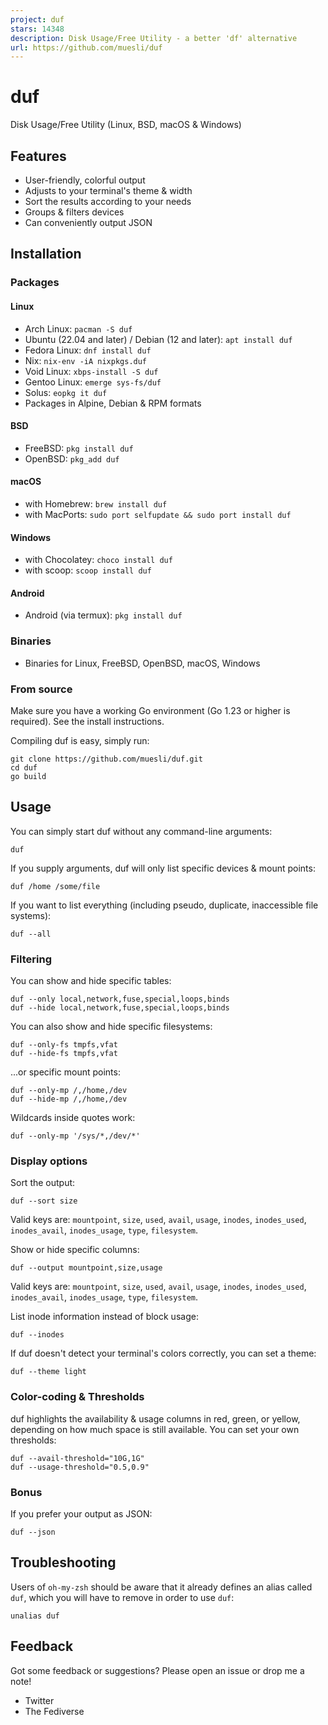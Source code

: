 ```yaml
---
project: duf
stars: 14348
description: Disk Usage/Free Utility - a better 'df' alternative
url: https://github.com/muesli/duf
---
```


duf
===

Disk Usage/Free Utility (Linux, BSD, macOS & Windows)

Features
--------

-   User-friendly, colorful output
-   Adjusts to your terminal's theme & width
-   Sort the results according to your needs
-   Groups & filters devices
-   Can conveniently output JSON

Installation
------------

### Packages

#### Linux

-   Arch Linux: `pacman -S duf`
-   Ubuntu (22.04 and later) / Debian (12 and later): `apt install duf`
-   Fedora Linux: `dnf install duf`
-   Nix: `nix-env -iA nixpkgs.duf`
-   Void Linux: `xbps-install -S duf`
-   Gentoo Linux: `emerge sys-fs/duf`
-   Solus: `eopkg it duf`
-   Packages in Alpine, Debian & RPM formats

#### BSD

-   FreeBSD: `pkg install duf`
-   OpenBSD: `pkg_add duf`

#### macOS

-   with Homebrew: `brew install duf`
-   with MacPorts: `sudo port selfupdate && sudo port install duf`

#### Windows

-   with Chocolatey: `choco install duf`
-   with scoop: `scoop install duf`

#### Android

-   Android (via termux): `pkg install duf`

### Binaries

-   Binaries for Linux, FreeBSD, OpenBSD, macOS, Windows

### From source

Make sure you have a working Go environment (Go 1.23 or higher is required). See the install instructions.

Compiling duf is easy, simply run:

```
git clone https://github.com/muesli/duf.git
cd duf
go build
```

Usage
-----

You can simply start duf without any command-line arguments:

```
duf
```

If you supply arguments, duf will only list specific devices & mount points:

```
duf /home /some/file
```

If you want to list everything (including pseudo, duplicate, inaccessible file systems):

```
duf --all
```

### Filtering

You can show and hide specific tables:

```
duf --only local,network,fuse,special,loops,binds
duf --hide local,network,fuse,special,loops,binds
```

You can also show and hide specific filesystems:

```
duf --only-fs tmpfs,vfat
duf --hide-fs tmpfs,vfat
```

...or specific mount points:

```
duf --only-mp /,/home,/dev
duf --hide-mp /,/home,/dev
```

Wildcards inside quotes work:

```
duf --only-mp '/sys/*,/dev/*'
```

### Display options

Sort the output:

```
duf --sort size
```

Valid keys are: `mountpoint`, `size`, `used`, `avail`, `usage`, `inodes`, `inodes_used`, `inodes_avail`, `inodes_usage`, `type`, `filesystem`.

Show or hide specific columns:

```
duf --output mountpoint,size,usage
```

Valid keys are: `mountpoint`, `size`, `used`, `avail`, `usage`, `inodes`, `inodes_used`, `inodes_avail`, `inodes_usage`, `type`, `filesystem`.

List inode information instead of block usage:

```
duf --inodes
```

If duf doesn't detect your terminal's colors correctly, you can set a theme:

```
duf --theme light
```

### Color-coding & Thresholds

duf highlights the availability & usage columns in red, green, or yellow, depending on how much space is still available. You can set your own thresholds:

```
duf --avail-threshold="10G,1G"
duf --usage-threshold="0.5,0.9"
```

### Bonus

If you prefer your output as JSON:

```
duf --json
```

Troubleshooting
---------------

Users of `oh-my-zsh` should be aware that it already defines an alias called `duf`, which you will have to remove in order to use `duf`:

```
unalias duf
```

Feedback
--------

Got some feedback or suggestions? Please open an issue or drop me a note!

-   Twitter
-   The Fediverse
